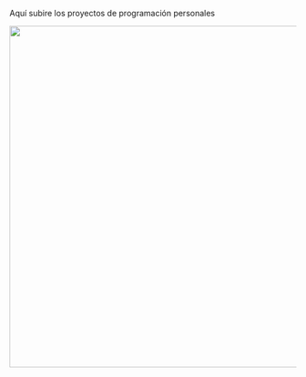 Aquí subire los proyectos de programación personales

<img width="1920" height="600" src=https://github.com/Katana86/Clases-DAW/assets/125601886/465d41fc-8176-40ed-9f05-a0633345df25>
